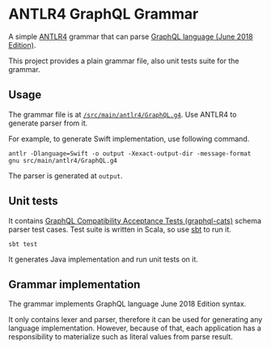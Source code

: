 ANTLR4 GraphQL Grammar
======================

A simple [ANTLR4](https://www.antlr.org/) grammar that can parse [GraphQL language (June 2018 Edition)](https://spec.graphql.org/June2018/).

This project provides a plain grammar file, also unit tests suite for the grammar.

Usage
-----

The grammar file is at [`/src/main/antlr4/GraphQL.g4`](src/main/antlr4/GraphQL.g4).
Use ANTLR4 to generate parser from it.

For example, to generate Swift implementation, use following command.
```
antlr -Dlanguage=Swift -o output -Xexact-output-dir -message-format gnu src/main/antlr4/GraphQL.g4 
```
The parser is generated at `output`.

Unit tests
----------

It contains [GraphQL Compatibility Acceptance Tests (graphql-cats)](https://github.com/graphql-cats/graphql-cats) schema parser test cases.
Test suite is written in Scala, so use [sbt](https://www.scala-sbt.org/) to run it.

```
sbt test
```

It generates Java implementation and run unit tests on it.

Grammar implementation
----------------------

The grammar implements GraphQL language June 2018 Edition syntax.

It only contains lexer and parser, therefore it can be used for generating any language implementation.
However, because of that, each application has a responsibility to materialize such as literal values from parse result.
